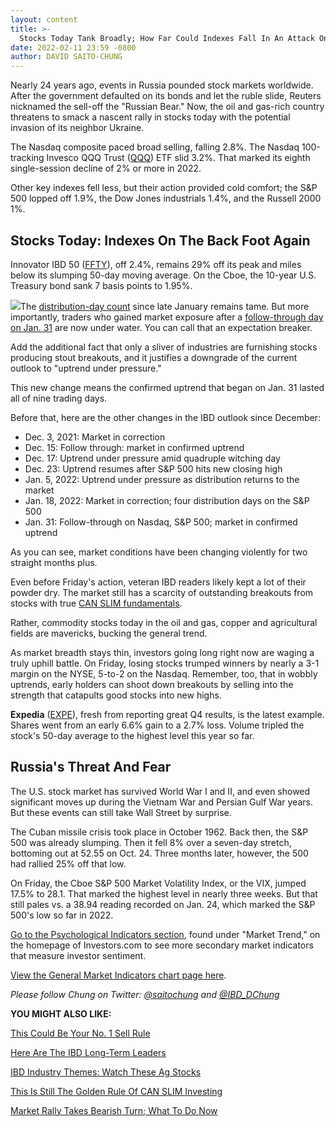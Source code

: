 ```yaml
---
layout: content
title: >-
  Stocks Today Tank Broadly; How Far Could Indexes Fall In An Attack On Ukraine?
date: 2022-02-11 23:59 -0800
author: DAVID SAITO-CHUNG
---
```






Nearly 24 years ago, events in Russia pounded stock markets worldwide. After the government defaulted on its bonds and let the ruble slide, Reuters nicknamed the sell-off the "Russian Bear." Now, the oil and gas-rich country threatens to smack a nascent rally in stocks today with the potential invasion of its neighbor Ukraine.




The Nasdaq composite paced broad selling, falling 2.8%. The Nasdaq 100-tracking Invesco QQQ Trust ([QQQ](https://research.investors.com/quote.aspx?symbol=QQQ)) ETF slid 3.2%. That marked its eighth single-session decline of 2% or more in 2022.


Other key indexes fell less, but their action provided cold comfort; the S&P 500 lopped off 1.9%, the Dow Jones industrials 1.4%, and the Russell 2000 1%.


Stocks Today: Indexes On The Back Foot Again
--------------------------------------------



Innovator IBD 50 ([FFTY](https://research.investors.com/quote.aspx?symbol=FFTY)), off 2.4%, remains 29% off its peak and miles below its slumping 50-day moving average. On the Cboe, the 10-year U.S. Treasury bond sank 7 basis points to 1.95%.


![](https://www.investors.com/wp-content/uploads/2022/02/MP021122_2-289x300.jpg)The [distribution-day count](https://www.investors.com/how-to-invest/investors-corner/how-do-you-spot-a-major-market-top-easy-look-for-heavy-distribution/) since late January remains tame. But more importantly, traders who gained market exposure after a [follow-through day on Jan. 31](https://www.investors.com/market-trend/the-big-picture/stock-market-makes-positive-move-as-nasdaq-again-rallies-more-than-3-percent/) are now under water. You can call that an expectation breaker.


Add the additional fact that only a sliver of industries are furnishing stocks producing stout breakouts, and it justifies a downgrade of the current outlook to "uptrend under pressure."


This new change means the confirmed uptrend that began on Jan. 31 lasted all of nine trading days.


Before that, here are the other changes in the IBD outlook since December:


* Dec. 3, 2021: Market in correction
* Dec. 15: Follow through: market in confirmed uptrend
* Dec. 17: Uptrend under pressure amid quadruple witching day
* Dec. 23: Uptrend resumes after S&P 500 hits new closing high
* Jan. 5, 2022: Uptrend under pressure as distribution returns to the market
* Jan. 18, 2022: Market in correction; four distribution days on the S&P 500
* Jan. 31: Follow-through on Nasdaq, S&P 500; market in confirmed uptrend


As you can see, market conditions have been changing violently for two straight months plus.


Even before Friday's action, veteran IBD readers likely kept a lot of their powder dry. The market still has a scarcity of outstanding breakouts from stocks with true [CAN SLIM fundamentals](https://www.investors.com/how-to-invest/investors-corner/can-slim-stocks-how-to-find-stock-market-winners/).


Rather, commodity stocks today in the oil and gas, copper and agricultural fields are mavericks, bucking the general trend.


As market breadth stays thin, investors going long right now are waging a truly uphill battle. On Friday, losing stocks trumped winners by nearly a 3-1 margin on the NYSE, 5-to-2 on the Nasdaq. Remember, too, that in wobbly uptrends, early holders can shoot down breakouts by selling into the strength that catapults good stocks into new highs.



**Expedia** ([EXPE](https://research.investors.com/quote.aspx?symbol=EXPE)), fresh from reporting great Q4 results, is the latest example. Shares went from an early 6.6% gain to a 2.7% loss. Volume tripled the stock's 50-day average to the highest level this year so far.


Russia's Threat And Fear
------------------------


The U.S. stock market has survived World War I and II, and even showed significant moves up during the Vietnam War and Persian Gulf War years. But these events can still take Wall Street by surprise.


The Cuban missile crisis took place in October 1962. Back then, the S&P 500 was already slumping. Then it fell 8% over a seven-day stretch, bottoming out at 52.55 on Oct. 24. Three months later, however, the 500 had rallied 25% off that low.



On Friday, the Cboe S&P 500 Market Volatility Index, or the VIX, jumped 17.5% to 28.1. That marked the highest level in nearly three weeks. But that still pales vs. a 38.94 reading recorded on Jan. 24, which marked the S&P 500's low so far in 2022.


[Go to the Psychological Indicators section](https://research.investors.com/psychological-market-indicators/), found under "Market Trend," on the homepage of Investors.com to see more secondary market indicators that measure investor sentiment.


[View the General Market Indicators chart page here](https://www.investors.com/wp-content/uploads/2022/02/DailyGMI021122.pdf).


*Please follow Chung on Twitter: [@saitochung](https://twitter.com/SaitoChung) and [@IBD\_DChung](https://twitter.com/IBD_DChung)*


**YOU MIGHT ALSO LIKE:**


[This Could Be Your No. 1 Sell Rule](https://www.investors.com/how-to-invest/investors-corner/when-to-sell-growth-stocks-number-1-rule/)


[Here Are The IBD Long-Term Leaders](https://www.investors.com/research/best-stocks-to-buy-now-long-term-stocks-ibd-long-term-leaders-list/)


[IBD Industry Themes: Watch These Ag Stocks](https://www.investors.com/research/ibd-industry-themes/numerous-agricultural-stocks-approach-buy-points-as-industry-shows-strength/)


[This Is Still The Golden Rule Of CAN SLIM Investing](https://www.investors.com/how-to-invest/investors-corner/still-the-no-1-rule-for-stock-investors-always-cut-your-losses-short/)


[Market Rally Takes Bearish Turn; What To Do Now](https://www.investors.com/market-trend/stock-market-today/dow-jones-futures-market-rally-takes-bearish-turn-on-inflation-russia-apple-google-tesla-in-focus/)




